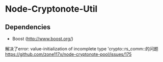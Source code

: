 Node-Cryptonote-Util
====================

Dependencies
------------

* Boost (http://www.boost.org/)

解决了error: value-initialization of incomplete type 'crypto::rs_comm::<anonymous struct>的问题
https://github.com/zone117x/node-cryptonote-pool/issues/175
